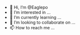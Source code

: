 - 👋 Hi, I’m @Eaglepo
- 👀 I’m interested in ...
- 🌱 I’m currently learning ...
- 💞️ I’m looking to collaborate on ...
- 📫 How to reach me ...

<!---
Eaglepo/Eaglepo is a ✨ special ✨ repository because its `README.md` (this file) appears on your GitHub profile.
You can click the Preview link to take a look at your changes.
--->
